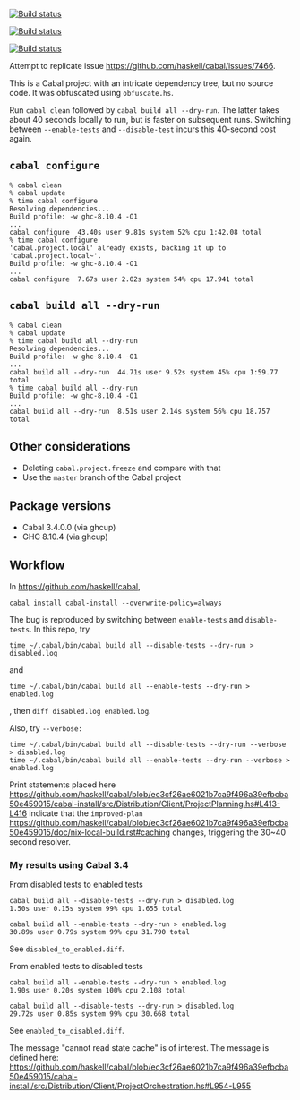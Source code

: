 [![Build status](https://github.com/peterbecich/cabal-resolver-issue/actions/workflows/ci.yml/badge.svg)](https://github.com/peterbecich/cabal-resolver-issue/actions/workflows/ci.yml)

[![Build status](https://github.com/peterbecich/cabal-resolver-issue/actions/workflows/nix-cabal.yml/badge.svg)](https://github.com/peterbecich/cabal-resolver-issue/actions/workflows/nix-cabal.yml)

[![Build status](https://github.com/peterbecich/cabal-resolver-issue/actions/workflows/nix-stack.yml/badge.svg)](https://github.com/peterbecich/cabal-resolver-issue/actions/workflows/nix-stack.yml)

Attempt to replicate issue https://github.com/haskell/cabal/issues/7466.

This is a Cabal project with an intricate dependency tree, but no source code. It was obfuscated using `obfuscate.hs`.

Run `cabal clean` followed by `cabal build all --dry-run`. The latter takes about 40 seconds locally to run, but is
faster on subsequent runs. Switching between `--enable-tests` and `--disable-test` incurs this 40-second cost again.

## `cabal configure`

```
% cabal clean
% cabal update
% time cabal configure
Resolving dependencies...
Build profile: -w ghc-8.10.4 -O1
...
cabal configure  43.40s user 9.81s system 52% cpu 1:42.08 total
% time cabal configure
'cabal.project.local' already exists, backing it up to 'cabal.project.local~'.
Build profile: -w ghc-8.10.4 -O1
...
cabal configure  7.67s user 2.02s system 54% cpu 17.941 total
```

## `cabal build all --dry-run`

```
% cabal clean
% cabal update
% time cabal build all --dry-run
Resolving dependencies...
Build profile: -w ghc-8.10.4 -O1
...
cabal build all --dry-run  44.71s user 9.52s system 45% cpu 1:59.77 total
% time cabal build all --dry-run
Build profile: -w ghc-8.10.4 -O1
...
cabal build all --dry-run  8.51s user 2.14s system 56% cpu 18.757 total
```

## Other considerations

- Deleting `cabal.project.freeze` and compare with that
- Use the `master` branch of the Cabal project

## Package versions

- Cabal 3.4.0.0 (via ghcup)
- GHC 8.10.4 (via ghcup)

## Workflow

In https://github.com/haskell/cabal,

```
cabal install cabal-install --overwrite-policy=always
```

The bug is reproduced by switching between `enable-tests` and `disable-tests`.
In this repo, try

```
time ~/.cabal/bin/cabal build all --disable-tests --dry-run > disabled.log
```
and
```
time ~/.cabal/bin/cabal build all --enable-tests --dry-run > enabled.log
```
, then `diff disabled.log enabled.log`.

Also, try `--verbose:`
```
time ~/.cabal/bin/cabal build all --disable-tests --dry-run --verbose > disabled.log
time ~/.cabal/bin/cabal build all --enable-tests --dry-run --verbose > enabled.log
```

Print statements placed here
https://github.com/haskell/cabal/blob/ec3cf26ae6021b7ca9f496a39efbcba50e459015/cabal-install/src/Distribution/Client/ProjectPlanning.hs#L413-L416
indicate that the `improved-plan`
https://github.com/haskell/cabal/blob/ec3cf26ae6021b7ca9f496a39efbcba50e459015/doc/nix-local-build.rst#caching
changes, triggering the 30~40 second resolver.

### My results using Cabal 3.4

From disabled tests to enabled tests
```
cabal build all --disable-tests --dry-run > disabled.log
1.50s user 0.15s system 99% cpu 1.655 total

cabal build all --enable-tests --dry-run > enabled.log 
30.89s user 0.79s system 99% cpu 31.790 total
```
See `disabled_to_enabled.diff`.

From enabled tests to disabled tests
```
cabal build all --enable-tests --dry-run > enabled.log  
1.90s user 0.20s system 100% cpu 2.108 total

cabal build all --disable-tests --dry-run > disabled.log  
29.72s user 0.85s system 99% cpu 30.668 total
```
See `enabled_to_disabled.diff`.

The message "cannot read state cache" is of interest. The message is defined here:
https://github.com/haskell/cabal/blob/ec3cf26ae6021b7ca9f496a39efbcba50e459015/cabal-install/src/Distribution/Client/ProjectOrchestration.hs#L954-L955

